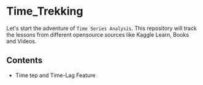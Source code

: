 # Time_Trekking
Let's start the adventure of `Time Series Analysis`. This repository will track the lessons from different opensource sources like Kaggle Learn, Books and Videos.

## Contents
 - Time tep and Time-Lag Feature
